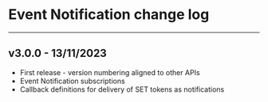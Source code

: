 # Event Notification change log

---

## v3.0.0 - 13/11/2023

- First release - version numbering aligned to other APIs
- Event Notification subscriptions
- Callback definitions for delivery of SET tokens as notifications

